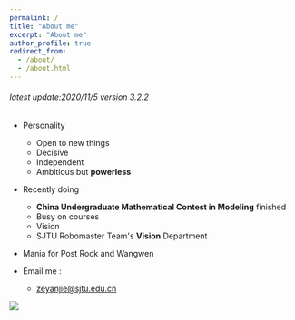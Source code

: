 ```yaml
---
permalink: /
title: "About me"
excerpt: "About me"
author_profile: true
redirect_from: 
  - /about/
  - /about.html
---
```


###### latest update:2020/11/5 version 3.2.2
- Personality
  - Open to new things
  - Decisive
  - Independent
  - Ambitious but **powerless**

- Recently doing
  - **China Undergraduate Mathematical Contest in Modeling** finished
  - Busy on courses
  - Vision
  - SJTU Robomaster Team's **Vision** Department
  
- Mania for Post Rock and Wangwen

- Email me : 
  - zeyanjie@sjtu.edu.cn

<a href="https://clustrmaps.com/site/1be55"  title="Visit tracker"><img src="//www.clustrmaps.com/map_v2.png?d=Qy7qCkBqTa5j6doaApz-rxjp16jVcHHRB46tH-I6VSg&cl=ffffff" /></a>
